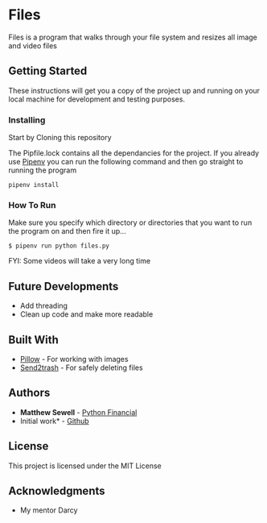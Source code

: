 # Files

Files is a program that walks through your file system and resizes all image and video files

## Getting Started

These instructions will get you a copy of the project up and running on your local machine for development and testing purposes.

### Installing

Start by Cloning this repository

The Pipfile.lock contains all the dependancies for the project. If you already use [Pipenv](https://docs.pipenv.org/) you can run the following command and then go straight to running the program 

```
pipenv install
```

### How To Run

Make sure you specify which directory or directories that you want to run the program on and then fire it up...

```
$ pipenv run python files.py
```

FYI: Some videos will take a very long time

## Future Developments
* Add threading
* Clean up code and make more readable

## Built With

* [Pillow](http://www.dropwizard.io/1.0.2/docs/) - For working with images
* [Send2trash](https://maven.apache.org/) - For safely deleting files

## Authors

* **Matthew Sewell** - [Python Financial](https://pythonfinancial.com) 
* Initial work* - [Github](https://github.com/msewell13)

## License

This project is licensed under the MIT License

## Acknowledgments

* My mentor Darcy

